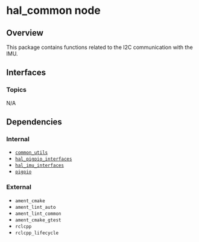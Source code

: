 # hal_common node

## Overview

This package contains functions related to the I2C communication with the IMU. 

## Interfaces

### Topics

N/A

## Dependencies

### Internal

- [`common_utils`](../../utils/common_utils/README.md)
- [`hal_pigpio_interfaces`](../hal_pigpio_interfaces/README.md)
- [`hal_imu_interfaces`](../hal_imu_interfaces/README.md)
- [`pigpio`](../../hw/pigpio/README.md)

### External

- `ament_cmake`
- `ament_lint_auto`
- `ament_lint_common`
- `ament_cmake_gtest`
- `rclcpp`
- `rclcpp_lifecycle`
